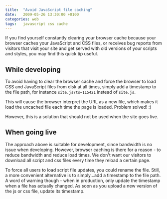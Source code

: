 ```yaml
---
title:  "Avoid JavaScript file caching"
date:   2009-05-26 13:30:00 +0100
categories: web
tags: 	javascript css cache
---
```



If you find yourself constantly clearing your browser cache because your browser
caches your JavaScript and CSS files, or receives bug reports from visitors that
visit your site and get served with old versions of your scripts and styles, you
may find this quick tip useful.


## While developing

To avoid having to clear the browser cache and force the browser to load CSS and
JavaScript files from disk at all times, simply add a timestamp to the file path,
for instance `site.js?ts=115421` instead of `site.js`.

This will cause the browser interpret the URL as a new file, which makes it load
the uncached file each time the page is loaded. Problem solved! :)

However, this is a solution that should not be used when the site goes live.


## When going live

The approach above is suitable for development, since bandwidth is no issue when
developing. However, browser caching is there for a reason - to reduce bandwidth
and reduce load times. We don't want our visitors to download all script and css
files every time they reload a certain page.

To force all users to load script file updates, you could rename the file. Still,
a more convenient alternative is to simply...add a timestamp to the file path. A
word of warning though - when in production, only update the timestamp when a file
has actually changed. As soon as you upload a new version of the js or css file,
update its timestamp.
